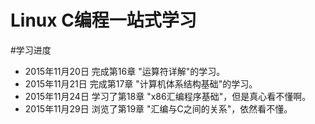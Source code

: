 # Linux C编程一站式学习
#学习进度

* 2015年11月20日 完成第16章 "运算符详解"的学习。  
* 2015年11月21日 完成第17章 "计算机体系结构基础"的学习。
* 2015年11月24日 学习了第18章 "x86汇编程序基础"，但是真心看不懂啊。
* 2015年11月29日 浏览了第19章 "汇编与C之间的关系"，依然看不懂。
